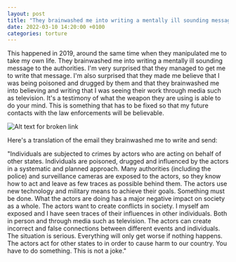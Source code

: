 ```yaml
---
layout: post
title: "They brainwashed me into writing a mentally ill sounding message to the authorities in 2019, before they caused my suicide attempt. (If they are reading this: Min tidigare kontakt med polisen var resultatet av deras arbete)."
date: 2022-03-10 14:20:00 +0100
categories: torture
---
```

This happened in 2019, around the same time when they manipulated me to take my own life.
They brainwashed me into writing a mentally ill sounding message to the authorities. 
I'm very surprised that they managed to get me to write that message. I'm also surprised that they made me believe that I was being poisoned and drugged by them 
and that they brainwashed me into believing and writing that I was seeing their work through media such as television.
It's a testimony of what the weapon they are using is able to do your mind. This is something that has to be fixed so that my future contacts with the law enforcements will be believable. 

![Alt text for broken link](https://lh3.googleusercontent.com/pw/AM-JKLWnu7bJn-7m7zm6_DrvwA9WKT79lNx567lcMgYhWlmV_VPNZu4MZi87aA4SMAEecz7V74zLzT-5kfpjPkGK6Czi0Sd4gW8trEKuL_aeS6e0jZvbN_jsZdl2qHBe5Fg_xqf4MPYjCO1IJu0lK7V8g74=w1214-h890-no?authuser=0)

Here's a translation of the email they brainwashed me to write and send:  

"Individuals are subjected to crimes by actors who are acting on behalf of other states. 
Individuals are poisoned, drugged and influenced by the actors in a systematic and planned approach.
Many authorities (including the police) and surveillance cameras are exposed to the actors, so
they know how to act and leave as few traces as possible behind them. 
The actors use new technology and military means to achieve their goals.
Something must be done.
What the actors are doing has a major negative impact on society as a whole. 
The actors want to create conflicts in society.
I myself am exposed and I have seen traces of their influences in other individuals. 
Both in person and through media such as television. 
The actors can create incorrect and false connections between different events and individuals. 
The situation is serious. Everything will only get worse if nothing happens. 
The actors act for other states to in order to cause harm to our country. You have to do something. This is not a joke."


